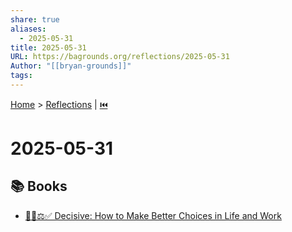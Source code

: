 ```yaml
---
share: true
aliases:
  - 2025-05-31
title: 2025-05-31
URL: https://bagrounds.org/reflections/2025-05-31
Author: "[[bryan-grounds]]"
tags: 
---
```

[Home](../index.md) > [Reflections](./index.md) | [⏮️](./2025-05-30.md)  
# 2025-05-31  
## 📚 Books  
- [🤔💡⚖️✅ Decisive: How to Make Better Choices in Life and Work](../books/decisive-how-to-make-better-choices-in-life-and-work.md)